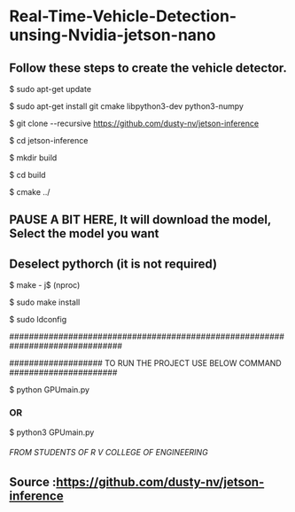 # Real-Time-Vehicle-Detection-unsing-Nvidia-jetson-nano

## Follow these steps to create the vehicle detector.


$ sudo apt-get update

$ sudo apt-get install git cmake libpython3-dev python3-numpy

$ git clone --recursive https://github.com/dusty-nv/jetson-inference

$ cd jetson-inference

$ mkdir build

$ cd build

$ cmake ../

## PAUSE A BIT HERE, It will download the model, Select the model you want

## Deselect pythorch (it is not required)

$ make - j$ (nproc)

$ sudo make install

$ sudo ldconfig

###############################################################################

################### TO RUN THE PROJECT USE BELOW COMMAND ######################

$ python GPUmain.py

### OR

$ python3 GPUmain.py


###### FROM STUDENTS OF R V COLLEGE OF ENGINEERING


## Source :https://github.com/dusty-nv/jetson-inference
